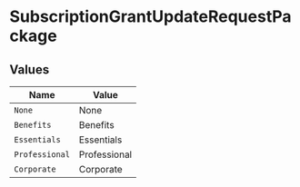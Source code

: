 # SubscriptionGrantUpdateRequestPackage


## Values

| Name           | Value          |
| -------------- | -------------- |
| `None`         | None           |
| `Benefits`     | Benefits       |
| `Essentials`   | Essentials     |
| `Professional` | Professional   |
| `Corporate`    | Corporate      |